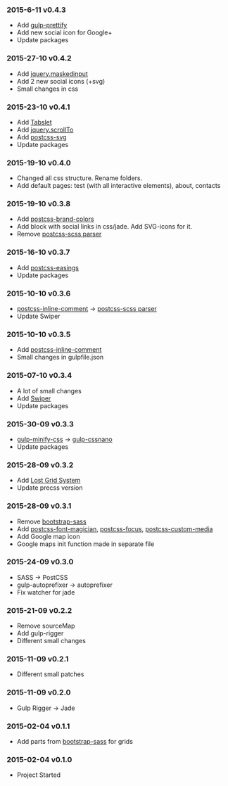 ### 2015-6-11 v0.4.3

* Add [gulp-prettify](https://github.com/jonschlinkert/gulp-prettify)
* Add new social icon for Google+
* Update packages

### 2015-27-10 v0.4.2

* Add [jquery.maskedinput](https://github.com/digitalBush/jquery.maskedinput)
* Add 2 new social icons (+svg)
* Small changes in css

### 2015-23-10 v0.4.1

* Add [Tabslet](https://github.com/vdw/Tabslet/)
* Add [jquery.scrollTo](https://github.com/flesler/jquery.scrollTo)
* Add [postcss-svg](https://github.com/Pavliko/postcss-svg)
* Update packages

### 2015-19-10 v0.4.0

* Changed all css structure. Rename folders.
* Add default pages: test (with all interactive elements), about, contacts

### 2015-19-10 v0.3.8

* Add [postcss-brand-colors](https://github.com/postcss/postcss-brand-colors)
* Add block with social links in css/jade. Add SVG-icons for it. 
* Remove [postcss-scss parser](https://github.com/postcss/postcss-scss)

### 2015-16-10 v0.3.7

* Add [postcss-easings](https://github.com/postcss/postcss-easings)
* Update packages

### 2015-10-10 v0.3.6

* [postcss-inline-comment](https://github.com/moczolaszlo/postcss-inline-comment) → [postcss-scss parser](https://github.com/postcss/postcss-scss)
* Update Swiper

### 2015-10-10 v0.3.5

* Add [postcss-inline-comment](https://github.com/moczolaszlo/postcss-inline-comment)
* Small changes in gulpfile.json

### 2015-07-10 v0.3.4

* A lot of small changes
* Add [Swiper](https://github.com/nolimits4web/Swiper)
* Update packages

### 2015-30-09 v0.3.3

* [gulp-minify-css](https://github.com/murphydanger/gulp-minify-css) → [gulp-cssnano](https://github.com/ben-eb/gulp-cssnano)
* Update packages

### 2015-28-09 v0.3.2

* Add [Lost Grid System](https://github.com/corysimmons/lost)
* Update precss version

### 2015-28-09 v0.3.1

* Remove [bootstrap-sass](https://github.com/twbs/bootstrap-sass)
* Add [postcss-font-magician](https://github.com/jonathantneal/postcss-font-magician), [postcss-focus](https://github.com/postcss/postcss-focus), [postcss-custom-media](https://github.com/postcss/postcss-custom-media)
* Add Google map icon
* Google maps init function made in separate file


### 2015-24-09 v0.3.0

* SASS → PostCSS
* gulp-autoprefixer → autoprefixer
* Fix watcher for jade

### 2015-21-09 v0.2.2

* Remove sourceMap
* Add gulp-rigger
* Different small changes

### 2015-11-09 v0.2.1

* Different small patches

### 2015-11-09 v0.2.0

* Gulp Rigger → Jade

### 2015-02-04 v0.1.1

* Add parts from [bootstrap-sass](https://github.com/twbs/bootstrap-sass) for grids

### 2015-02-04 v0.1.0

* Project Started
